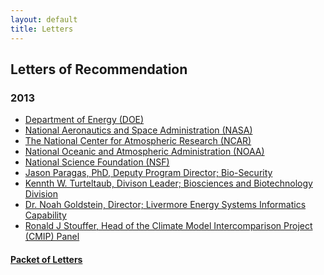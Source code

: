 ```yaml
---
layout: default
title: Letters
---
```


## Letters of Recommendation

### 2013

* <a href="{{site.esgf-media}}/pdf/DOELetter.pdf" target="_blank">Department of Energy (DOE)</a>
* <a href="{{site.esgf-media}}/pdf/NASAletter.pdf" target="_blank">National Aeronautics and Space Administration (NASA)</a>
* <a href="{{site.esgf-media}}/pdf/NCARletter.pdf" target="_blank">The National Center for Atmospheric Research (NCAR)</a>
* <a href="{{site.esgf-media}}/pdf/NOAAletter.pdf" target="_blank">National Oceanic and Atmospheric Administration (NOAA)</a>
* <a href="{{site.esgf-media}}/pdf/NSFletter.pdf" target="_blank">National Science Foundation (NSF)</a>
* <a href="{{site.esgf-media}}/pdf/JasonParagasLetter.pdf" target="_blank">Jason Paragas, PhD, Deputy Program Director; Bio-Security</a>
* <a href="{{site.esgf-media}}/pdf/KennethTurteltaubLetter.pdf" target="_blank">Kennth W. Turteltaub, Divison Leader; Biosciences and Biotechnology Division</a>
* <a href="{{site.esgf-media}}/pdf/NoahGoldsteinLetter.pdf" target="_blank">Dr. Noah Goldstein, Director; Livermore Energy Systems Informatics Capability</a>
* <a href="{{site.esgf-media}}/pdf/RonaldStoufferLetter.pdf" target="_blank">Ronald J Stouffer, Head of the Climate Model Intercomparison Project (CMIP) Panel</a>

#### <a href="{{site.esgf-media}}/pdf/ESGFLetters.pdf" target="_blank">Packet of Letters</a>

